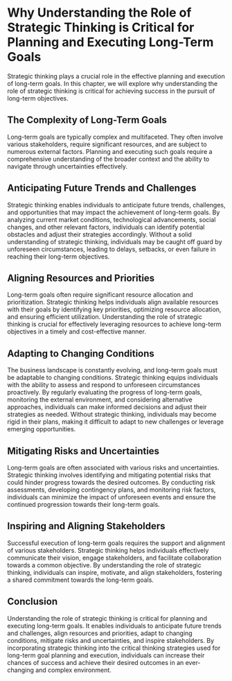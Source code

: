 Why Understanding the Role of Strategic Thinking is Critical for Planning and Executing Long-Term Goals
==================================================================================================================

Strategic thinking plays a crucial role in the effective planning and execution of long-term goals. In this chapter, we will explore why understanding the role of strategic thinking is critical for achieving success in the pursuit of long-term objectives.

The Complexity of Long-Term Goals
---------------------------------

Long-term goals are typically complex and multifaceted. They often involve various stakeholders, require significant resources, and are subject to numerous external factors. Planning and executing such goals require a comprehensive understanding of the broader context and the ability to navigate through uncertainties effectively.

Anticipating Future Trends and Challenges
-----------------------------------------

Strategic thinking enables individuals to anticipate future trends, challenges, and opportunities that may impact the achievement of long-term goals. By analyzing current market conditions, technological advancements, social changes, and other relevant factors, individuals can identify potential obstacles and adjust their strategies accordingly. Without a solid understanding of strategic thinking, individuals may be caught off guard by unforeseen circumstances, leading to delays, setbacks, or even failure in reaching their long-term objectives.

Aligning Resources and Priorities
---------------------------------

Long-term goals often require significant resource allocation and prioritization. Strategic thinking helps individuals align available resources with their goals by identifying key priorities, optimizing resource allocation, and ensuring efficient utilization. Understanding the role of strategic thinking is crucial for effectively leveraging resources to achieve long-term objectives in a timely and cost-effective manner.

Adapting to Changing Conditions
-------------------------------

The business landscape is constantly evolving, and long-term goals must be adaptable to changing conditions. Strategic thinking equips individuals with the ability to assess and respond to unforeseen circumstances proactively. By regularly evaluating the progress of long-term goals, monitoring the external environment, and considering alternative approaches, individuals can make informed decisions and adjust their strategies as needed. Without strategic thinking, individuals may become rigid in their plans, making it difficult to adapt to new challenges or leverage emerging opportunities.

Mitigating Risks and Uncertainties
----------------------------------

Long-term goals are often associated with various risks and uncertainties. Strategic thinking involves identifying and mitigating potential risks that could hinder progress towards the desired outcomes. By conducting risk assessments, developing contingency plans, and monitoring risk factors, individuals can minimize the impact of unforeseen events and ensure the continued progression towards their long-term goals.

Inspiring and Aligning Stakeholders
-----------------------------------

Successful execution of long-term goals requires the support and alignment of various stakeholders. Strategic thinking helps individuals effectively communicate their vision, engage stakeholders, and facilitate collaboration towards a common objective. By understanding the role of strategic thinking, individuals can inspire, motivate, and align stakeholders, fostering a shared commitment towards the long-term goals.

Conclusion
----------

Understanding the role of strategic thinking is critical for planning and executing long-term goals. It enables individuals to anticipate future trends and challenges, align resources and priorities, adapt to changing conditions, mitigate risks and uncertainties, and inspire stakeholders. By incorporating strategic thinking into the critical thinking strategies used for long-term goal planning and execution, individuals can increase their chances of success and achieve their desired outcomes in an ever-changing and complex environment.
